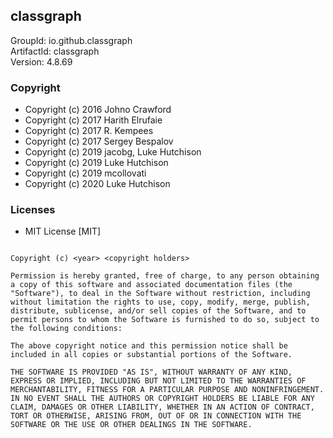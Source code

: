 ## classgraph
GroupId: io.github.classgraph\
ArtifactId: classgraph\
Version: 4.8.69
### Copyright
- Copyright (c) 2016 Johno Crawford
- Copyright (c) 2017 Harith Elrufaie
- Copyright (c) 2017 R. Kempees
- Copyright (c) 2017 Sergey Bespalov
- Copyright (c) 2019 jacobg, Luke Hutchison
- Copyright (c) 2019 Luke Hutchison
- Copyright (c) 2019 mcollovati
- Copyright (c) 2020 Luke Hutchison
### Licenses 
 - MIT License [MIT]

```MIT License

Copyright (c) <year> <copyright holders>

Permission is hereby granted, free of charge, to any person obtaining a copy of this software and associated documentation files (the "Software"), to deal in the Software without restriction, including without limitation the rights to use, copy, modify, merge, publish, distribute, sublicense, and/or sell copies of the Software, and to permit persons to whom the Software is furnished to do so, subject to the following conditions:

The above copyright notice and this permission notice shall be included in all copies or substantial portions of the Software.

THE SOFTWARE IS PROVIDED "AS IS", WITHOUT WARRANTY OF ANY KIND, EXPRESS OR IMPLIED, INCLUDING BUT NOT LIMITED TO THE WARRANTIES OF MERCHANTABILITY, FITNESS FOR A PARTICULAR PURPOSE AND NONINFRINGEMENT. IN NO EVENT SHALL THE AUTHORS OR COPYRIGHT HOLDERS BE LIABLE FOR ANY CLAIM, DAMAGES OR OTHER LIABILITY, WHETHER IN AN ACTION OF CONTRACT, TORT OR OTHERWISE, ARISING FROM, OUT OF OR IN CONNECTION WITH THE SOFTWARE OR THE USE OR OTHER DEALINGS IN THE SOFTWARE.
```